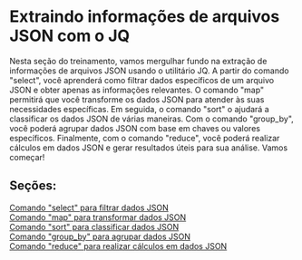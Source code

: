 # Extraindo informações de arquivos JSON com o JQ

Nesta seção do treinamento, vamos mergulhar fundo na extração de informações de arquivos JSON usando o utilitário JQ. A partir do comando "select", você aprenderá como filtrar dados específicos de um arquivo JSON e obter apenas as informações relevantes. O comando "map" permitirá que você transforme os dados JSON para atender às suas necessidades específicas. Em seguida, o comando "sort" o ajudará a classificar os dados JSON de várias maneiras. Com o comando "group_by", você poderá agrupar dados JSON com base em chaves ou valores específicos. Finalmente, com o comando "reduce", você poderá realizar cálculos em dados JSON e gerar resultados úteis para sua análise. Vamos começar!


## Seções:

[Comando "select" para filtrar dados JSON](https://github.com/erickdavi/Processamento-de-arquivos-json-com-jq/blob/main/02%20-%20Extraindo%20informa%C3%A7%C3%B5es%20de%20arquivos%20JSON%20com%20o%20JQ/01%20-%20Comando%20select%20para%20filtrar%20dados%20JSON.md)<br>
[Comando "map" para transformar dados JSON](https://github.com/erickdavi/Processamento-de-arquivos-json-com-jq/blob/main/02%20-%20Extraindo%20informa%C3%A7%C3%B5es%20de%20arquivos%20JSON%20com%20o%20JQ/02%20-%20Comando%20map%20para%20transformar%20dados%20JSON.md)<br>
[Comando "sort" para classificar dados JSON](https://github.com/erickdavi/Processamento-de-arquivos-json-com-jq/blob/main/02%20-%20Extraindo%20informa%C3%A7%C3%B5es%20de%20arquivos%20JSON%20com%20o%20JQ/03%20-%20Comando%20sort%20para%20classificar%20dados%20JSON.md)<br>
[Comando "group_by" para agrupar dados JSON](https://github.com/erickdavi/Processamento-de-arquivos-json-com-jq/blob/main/02%20-%20Extraindo%20informa%C3%A7%C3%B5es%20de%20arquivos%20JSON%20com%20o%20JQ/04%20-%20Comando%20group_by%20para%20agrupar%20dados%20JSON.md)<br>
[Comando "reduce" para realizar cálculos em dados JSON](#)<br>